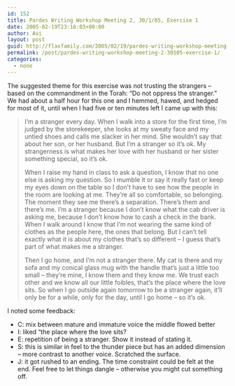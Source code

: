 ```yaml
---
id: 152
title: Pardes Writing Workshop Meeting 2, 30/1/05, Exercise 1
date: 2005-02-19T23:16:03+00:00
author: Avi
layout: post
guid: http://flaxfamily.com/2005/02/19/pardes-writing-workshop-meeting-2-30105-exercise-1/
permalink: /post/pardes-writing-workshop-meeting-2-30105-exercise-1/
categories:
  - none
---
```

The suggested theme for this exercise was not trusting the strangers &#8211; based on the commandment in the Torah: &#8220;Do not oppress the stranger.&#8221; We had about a half hour for this one and I hemmed, hawed, and hedged for most of it, until when I had five or ten minutes left I came up with this:

> I&#8217;m a stranger every day. When I walk into a store for the first time, I&#8217;m judged by the storekeeper, she looks at my sweaty face and my untied shoes and calls me slacker in her mind. She wouldn&#8217;t say that about her son, or her husband. But I&#8217;m a stranger so it&#8217;s ok. My strangerness is what makes her love with her husband or her sister something special, so it&#8217;s ok.
> 
> When I raise my hand in class to ask a question, I know that no one else is asking my question. So I mumble it or say it really fast or keep my eyes down on the table so I don&#8217;t have to see how the people in the room are looking at me. They&#8217;re all so comfortable, so belonging. The moment they see me there&#8217;s a separation. There&#8217;s them and there&#8217;s me. I&#8217;m a stranger because I don&#8217;t know what the cab driver is asking me, because I don&#8217;t know how to cash a check in the bank. When I walk around I know that I&#8217;m not wearing the same kind of clothes as the people here, the ones that belong. But I can&#8217;t tell exactly what it is about my clothes that&#8217;s so different – I guess that&#8217;s part of what makes me a stranger.
> 
> Then I go home, and I&#8217;m not a stranger there. My cat is there and my sofa and my conical glass mug with the handle that&#8217;s just a little too small – they&#8217;re mine, I know them and they know me. We trust each other and we know all our little foibles, that&#8217;s the place where the love sits. So when I go outside again tomorrow to be a stranger again, it&#8217;ll only be for a while, only for the day, until I go home &#8211; so it&#8217;s ok. 

I noted some feedback:

  * C: mix between mature and immature voice the middle flowed better
  * I: liked “the place where the love sits?
  * E: repetition of being a stranger. Show it instead of stating it.
  * S: this is similar in feel to the thunder piece but has an added dimension – more contrast to another voice. Scratched the surface.
  * J: it got rushed to an ending. The time constraint could be felt at the end. Feel free to let things dangle – otherwise you might cut something off.